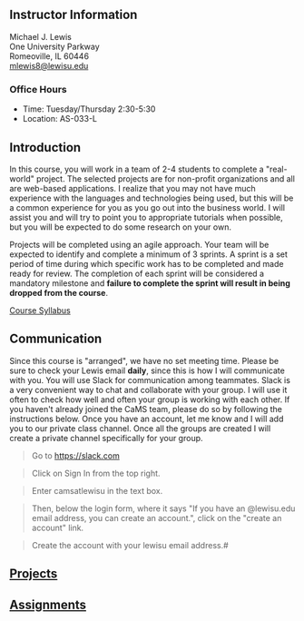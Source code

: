 ## Instructor Information
Michael J. Lewis  
One University Parkway  
Romeoville, IL 60446  
[mlewis8@lewisu.edu](mailto:mlewis8@lewisu.edu)

### Office Hours
* Time: Tuesday/Thursday 2:30-5:30
* Location: AS-033-L  


## Introduction
In this course, you will work in a team of 2-4 students to complete a "real-world" project.  The selected projects are for non-profit organizations and all are web-based applications.  I realize that you may not have much experience with the languages and technologies being used, but this will be a common experience for you as you go out into the business world.  I will assist you and will try to point you to appropriate tutorials when possible, but you will be expected to do some research on your own.  

Projects will be completed using an agile approach.  Your team will be expected to identify and complete a minimum of 3 sprints.  A sprint is a set period of time during which specific work has to be completed and made ready for review. The completion of each sprint will be considered a mandatory milestone and **failure to complete the sprint will result in being dropped from the course**.

<a href="--" target="_blank">Course Syllabus</a>

## Communication
Since this course is "arranged", we have no set meeting time.  Please be sure to check your Lewis email **daily**, since this is how I will communicate with you.  You will use Slack for communication among teammates. Slack is a very convenient way to chat and collaborate with your group. I will use it often to check how well and often your group is working with each other.  If you haven't already joined the CaMS team, please do so by following the instructions below.  Once you have an account, let me know and I will add you to our private class channel. Once all the groups are created I will create a private channel specifically for your group.

>​​Go to https://slack.com

>Click on Sign In from the top right.

>Enter camsatlewisu in the text box.

>Then, below the login form, where it says "If you have an @lewisu.edu email address, you can create an account.", click on the "create an account" link.

> Create the account with your lewisu email address.#  

## [Projects](projects.md)

## [Assignments](assignments.md)
